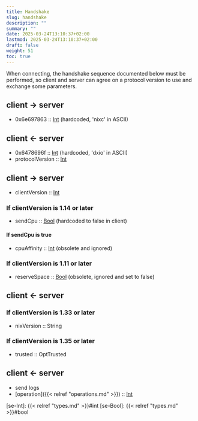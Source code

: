```yaml
---
title: Handshake
slug: handshake
description: ""
summary: ""
date: 2025-03-24T13:10:37+02:00
lastmod: 2025-03-24T13:10:37+02:00
draft: false
weight: 51
toc: true
---
```


When connecting, the handshake sequence documented below must be performed, so
client and server can agree on a protocol version to use and exchange some
parameters.

## client -> server
- 0x6e697863 :: [Int](#se-Int) (hardcoded, 'nixc' in ASCII)

## client <- server
- 0x6478696f :: [Int](#se-Int) (hardcoded, 'dxio' in ASCII)
- protocolVersion :: [Int](#se-Int)

## client -> server
- clientVersion :: [Int](#se-Int)

### If clientVersion is 1.14 or later
- sendCpu :: [Bool](#se-Bool) (hardcoded to false in client)
#### If sendCpu is true
- cpuAffinity :: [Int](#se-Int) (obsolete and ignored)

### If clientVersion is 1.11 or later
- reserveSpace :: [Bool](#se-Bool) (obsolete, ignored and set to false)


## client <- server

### If clientVersion is 1.33 or later
- nixVersion :: String

### If clientVersion is 1.35 or later
- trusted :: OptTrusted

## client <- server
- send logs
- [operation]({{< relref "operations.md" >}}) :: [Int](#se-Int)

[se-Int]: {{< relref "types.md" >}}#int
[se-Bool]: {{< relref "types.md" >}}#bool
